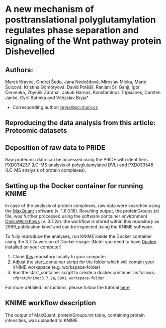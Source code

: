 # A new mechanism of posttranslational polyglutamylation regulates phase separation and signaling of the Wnt pathway protein Dishevelled

## Authors: 
Marek Kravec, Ondrej Šedo, Jana Nedvědová, Miroslav Micka, Marie Šulcová, Kristína Gömöryová, David Potěšil, Ranjani Sri Ganji, Igor Červenka, Zbyněk Zdráhal, Jakub Harnoš, Konstantinos Tripsianes, Carsten Janke, Cyril Bařinka and Vítězslav Bryja*

* Corresponding author: bryja@sci.muni.cz

## Reproducing the data analysis from this article: **Proteomic datasets**

## Deposition of raw data to PRIDE

Raw proteomic data can be accessed using the PRIDE with identifiers [PXD034237](https://www.ebi.ac.uk/pride/archive?keyword=PXD034237) (LC-MS analysis of polyglutamylated DVL) and [PXD033548](https://www.ebi.ac.uk/pride/archive?keyword=PXD033548) (LC-MS analysis of protein complexes). 

## Setting up the Docker container for running KNIME
In case of the analysis of protein complexes, raw data were searched using the [MaxQuant](https://www.maxquant.org/) software (v. 1.6.0.16). Resulting output, the proteinGroups.txt file, was further processed using the software container environment [OmicsWorkflows](https://github.com/OmicsWorkflows) (v. 3.7.2a): the workflow is stored within this repository as 2999_publication.knwf and can be inspected using the KNIME software.

To fully reproduce the analyses, run KNIME inside the Docker container using the 3.7.2a version of Docker image:
(Note: you need to have [Docker](https://docs.docker.com/get-docker/) installed on your computer)

1) Clone [this](https://github.com/OmicsWorkflows/KNIME_docker_vnc) repository locally to your computer
2) Adjust the start_container script for the folder which will contain your KNIME workspace (e.g. workspace-folder)
3) Run the start_container script to create a docker container as follows:
`cfprot/knime:3.7.2a`, `5901`, `workspace-folder`

For more detailed instructions, please follow the tutorial [here](https://github.com/OmicsWorkflows/KNIME_docker_vnc)

## KNIME workflow description

The output of MaxQuant, proteinGroups.txt table, containing protein intensities, was uploaded to KNIME.
